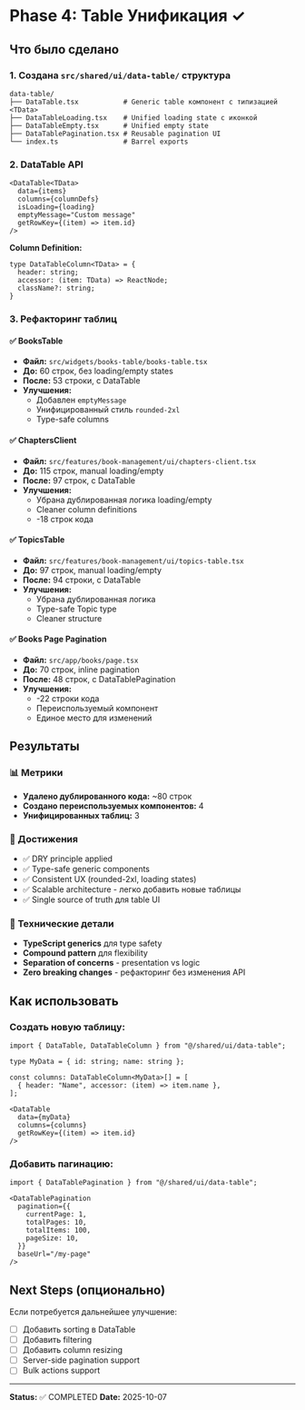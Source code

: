 # Phase 4: Table Унификация ✓

## Что было сделано

### 1. Создана `src/shared/ui/data-table/` структура

```
data-table/
├── DataTable.tsx           # Generic table компонент с типизацией <TData>
├── DataTableLoading.tsx    # Unified loading state с иконкой
├── DataTableEmpty.tsx      # Unified empty state
├── DataTablePagination.tsx # Reusable pagination UI
└── index.ts                # Barrel exports
```

### 2. DataTable API

```tsx
<DataTable<TData>
  data={items}
  columns={columnDefs}
  isLoading={loading}
  emptyMessage="Custom message"
  getRowKey={(item) => item.id}
/>
```

**Column Definition:**
```tsx
type DataTableColumn<TData> = {
  header: string;
  accessor: (item: TData) => ReactNode;
  className?: string;
}
```

### 3. Рефакторинг таблиц

#### ✅ BooksTable
- **Файл:** `src/widgets/books-table/books-table.tsx`
- **До:** 60 строк, без loading/empty states
- **После:** 53 строки, с DataTable
- **Улучшения:**
  - Добавлен `emptyMessage`
  - Унифицированный стиль `rounded-2xl`
  - Type-safe columns

#### ✅ ChaptersClient
- **Файл:** `src/features/book-management/ui/chapters-client.tsx`
- **До:** 115 строк, manual loading/empty
- **После:** 97 строк, с DataTable
- **Улучшения:**
  - Убрана дублированная логика loading/empty
  - Cleaner column definitions
  - -18 строк кода

#### ✅ TopicsTable
- **Файл:** `src/features/book-management/ui/topics-table.tsx`
- **До:** 97 строк, manual loading/empty
- **После:** 94 строки, с DataTable
- **Улучшения:**
  - Убрана дублированная логика
  - Type-safe Topic type
  - Cleaner structure

#### ✅ Books Page Pagination
- **Файл:** `src/app/books/page.tsx`
- **До:** 70 строк, inline pagination
- **После:** 48 строк, с DataTablePagination
- **Улучшения:**
  - -22 строки кода
  - Переиспользуемый компонент
  - Единое место для изменений

## Результаты

### 📊 Метрики
- **Удалено дублированного кода:** ~80 строк
- **Создано переиспользуемых компонентов:** 4
- **Унифицированных таблиц:** 3

### 🎯 Достижения
- ✅ DRY principle applied
- ✅ Type-safe generic components
- ✅ Consistent UX (rounded-2xl, loading states)
- ✅ Scalable architecture - легко добавить новые таблицы
- ✅ Single source of truth для table UI

### 🔧 Технические детали
- **TypeScript generics** для type safety
- **Compound pattern** для flexibility
- **Separation of concerns** - presentation vs logic
- **Zero breaking changes** - рефакторинг без изменения API

## Как использовать

### Создать новую таблицу:

```tsx
import { DataTable, DataTableColumn } from "@/shared/ui/data-table";

type MyData = { id: string; name: string };

const columns: DataTableColumn<MyData>[] = [
  { header: "Name", accessor: (item) => item.name },
];

<DataTable
  data={myData}
  columns={columns}
  getRowKey={(item) => item.id}
/>
```

### Добавить пагинацию:

```tsx
import { DataTablePagination } from "@/shared/ui/data-table";

<DataTablePagination
  pagination={{
    currentPage: 1,
    totalPages: 10,
    totalItems: 100,
    pageSize: 10,
  }}
  baseUrl="/my-page"
/>
```

## Next Steps (опционально)

Если потребуется дальнейшее улучшение:
- [ ] Добавить sorting в DataTable
- [ ] Добавить filtering
- [ ] Добавить column resizing
- [ ] Server-side pagination support
- [ ] Bulk actions support

---

**Status:** ✅ COMPLETED
**Date:** 2025-10-07
